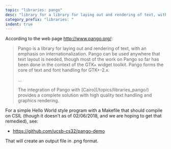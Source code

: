 ```yaml
---
topic: "libraries: pango"
desc: "library for a library for laying out and rendering of text, with an emphasis on internationalization"
category_prefix: "libraries: "
indent: true
---
```


According to the web page <http://www.pango.org/>:

<blockquote>
<p>
Pango is a library for laying out and rendering of text, with an emphasis on internationalization. Pango can be used anywhere that text layout is needed, though most of the work on Pango so far has been done in the context of the GTK+ widget toolkit. Pango forms the core of text and font handling for GTK+-2.x.
</p>
<p>&hellip;</p>
<p>The integration of Pango with [Cairo](/topics/libraries_pango/) provides a complete solution with high quality text handling and graphics rendering.
</p>
</blockquote>

For a simple Hello World style program with a Makefile that should compile on CSIL (though it doesn't as of 02/06/2018, and we are hoping to get that remedied), see:

* <https://github.com/ucsb-cs32/pango-demo>

That will create an output file in .png format.

